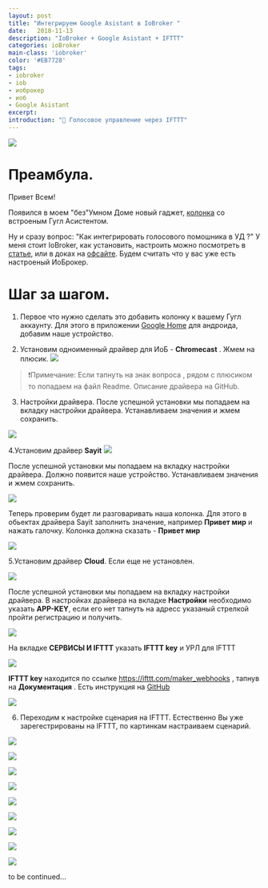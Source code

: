 ```yaml
---
layout: post
title: "Интегрируем Google Asistant в IoBroker "
date:   2018-11-13
description: "IoBroker + Google Asistant + IFTTT"
categories: ioBroker
main-class: 'iobroker'
color: '#EB7728'
tags:
- iobroker
- iob
- иоброкер
- иоб
- Google Asistant 
excerpt:
introduction: "🎤 Голосовое управление через IFTTT"
---
```

![][4]
# Преамбула.
Привет Всем!

Появился в моем "без"Умном Доме новый гаджет, [колонка][8] со встроеным Гугл Асистентом.

Ну и сразу вопрос: "Как интегрировать голосового помошника в УД ?"
У меня стоит IoBroker, как установить, настроить можно посмотреть в [статье][1], или в доках на [офсайте][2].
Будем считать что у вас уже есть настроеный ИоБрокер.

# Шаг за шагом.

1. Первое что нужно сделать это добавить колонку к вашему Гугл аккаунту.
   Для этого в приложении [Google Home][3] для андроида, добавим наше устройство.
   
2. Установим одноименный драйвер для ИоБ - **Chromecast** .
Жмем на плюсик.
 ![][5]
 > ❗️Примечание: Если тапнуть на знак вопроса , рядом с плюсиком то попадаем на файл Readme. Описание драйвера на GitHub.
 
3. Настройки драйвера.
После успешной установки мы попадаем на вкладку настройки драйвера.
Устанавливаем значения и жмем сохранить.

 ![][13]
 
4.Установим драйвер **Sayit**
 ![][6]

После успешной установки мы попадаем на вкладку настройки драйвера.
Должно появится наше устройство. Устанавливаем значения и жмем сохранить. 

 ![][9]

Теперь проверим будет ли разговаривать наша колонка. Для этого в обьектах драйвера Sayit заполнить значение,
например **Привет мир** и нажать галочку. Колонка должна сказать - **Привет мир**

![][14]

5.Установим драйвер **Cloud**. Если еще не установлен.

 ![][7]
 
После успешной установки мы попадаем на вкладку настройки драйвера.
В настройках драйвера на вкладке **Настройки** необходимо указать **APP-KEY**, если его нет тапнуть на адресс указаный стрелкой
пройти регистрацию и получить.

 ![][10]
 
На вкладке **СЕРВИСЫ И IFTTT**  указать **IFTTT key** и УРЛ для IFTTT


 ![][11]

**IFTTT key** находится по ссылке https://ifttt.com/maker_webhooks , тапнув на **Документация** .
Есть инструкция на [GitHub][15]

 ![][12]

6. Переходим к настройке сценария на  IFTTT. Естественно Вы уже зарегестрированы на IFTTT, по картинкам настраиваем сценарий.

![][16]

![][17]

![][18]

![][19]

![][20]

![][21]

![][22]

![][23]

![][24]



to be continued...

[1]: https://sprut.ai/client/article/274
[2]: http://www.iobroker.net/docu/?page_id=2630&lang=ru
[3]: https://play.google.com/store/apps/details?id=com.google.android.apps.chromecast.app
[4]: /assets/image/salam/zolo.png
[5]: /assets/image/salam/cast.png
[6]: /assets/image/salam/sayit.png
[7]: /assets/image/salam/cloud.png
[8]: https://zoloaudio.com/pages/mojo
[9]: /assets/image/salam/sayit_i.png
[10]: /assets/image/salam/cloud_i.png
[11]: /assets/image/salam/cloud_ifttt.png
[12]: /assets/image/salam/ifttt_wh.png
[13]: /assets/image/salam/chrom_i.png
[14]: /assets/image/salam/sayit_obj.png
[15]: https://github.com/ioBroker/ioBroker.cloud/blob/master/doc/ifttt.md
[16]: /assets/image/salam/ifttt_ap.png
[17]: /assets/image/salam/ifttt_this.png
[18]: /assets/image/salam/ifttt_as.png
[19]: /assets/image/salam/ifttt_tr.png
[20]: /assets/image/salam/ifttt_that.png
[21]: /assets/image/salam/ifttt_that_wh.png
[22]: /assets/image/salam/ifttt_wh_rq.png
[23]: /assets/image/salam/ifttt_wh.png
[24]: /assets/image/salam/ifttt_wh_cpl.png










